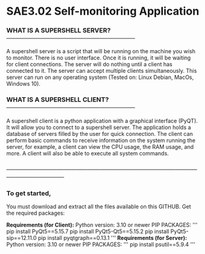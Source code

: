 # SAE3.02 Self-monitoring Application

### WHAT IS A SUPERSHELL SERVER?  ─────────────────────────────

A supershell server is a script that will be running on the machine you wish to monitor.
There is no user interface.
Once it is running, it will be waiting for client connections.
The server will do nothing until a client has connected to it.
The server can accept multiple clients simultaneously.
This server can run on any operating system (Tested on: Linux Debian, MacOs, Windows 10).

### WHAT IS A SUPERSHELL CLIENT?  ─────────────────────────────

A supershell client is a python application with a graphical interface (PyQT).
It will allow you to connect to a supershell server.
The application holds a database of servers filled by the user for quick connection.
The client can perform basic commands to receive information on the system running the server, for example, a client can view the CPU usage, the RAM usage, and more.
A client will also be able to execute all system commands.

### ────────────────────────────────────────────────────────

### To get started,
You must download and extract all the files available on this GITHUB.
Get the required packages:

**Requirements (for Client):**
Python version: 3.10 or newer
PIP PACKAGES:
'''
  pip install PyQt5==5.15.7
  pip install PyQt5-Qt5==5.15.2
  pip install PyQt5-sip==12.11.0
  pip install pyqtgraph==0.13.1
'''
**Requirements (for Server):**
Python version: 3.10 or newer
PIP PACKAGES:
'''
  pip install psutil==5.9.4
'''
